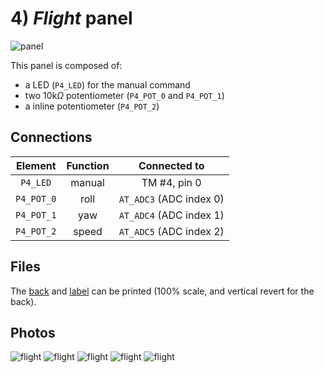 # 4) *Flight* panel

![panel](B4-design.jpg)

This panel is composed of:
- a LED (`P4_LED`) for the manual command
- two 10k$\Omega$ potentiometer (`P4_POT_0` and `P4_POT_1`)
- a inline potentiometer (`P4_POT_2`)

## Connections

| Element        | Function | Connected to            |
|:--------------:|:--------:|:-----------------------:|
| `P4_LED`       | manual   | TM #4, pin 0            |
| `P4_POT_0`     | roll     | `AT_ADC3` (ADC index 0) |
| `P4_POT_1`     | yaw      | `AT_ADC4` (ADC index 1) |
| `P4_POT_2`     | speed    | `AT_ADC5` (ADC index 2) |



## Files
The [back](B4-back.pdf) and [label](B4-label.pdf) can be printed (100% scale, and vertical revert for the back).


## Photos
![flight](../../photos/panels/4-pilot/IMG_1906.JPG)
![flight](../../photos/panels/4-pilot/IMG_1907.JPG)
![flight](../../photos/panels/4-pilot/IMG_1908.JPG)
![flight](../../photos/panels/4-pilot/IMG_1909.JPG)
![flight](../../photos/panels/4-pilot/IMG_1910.JPG)